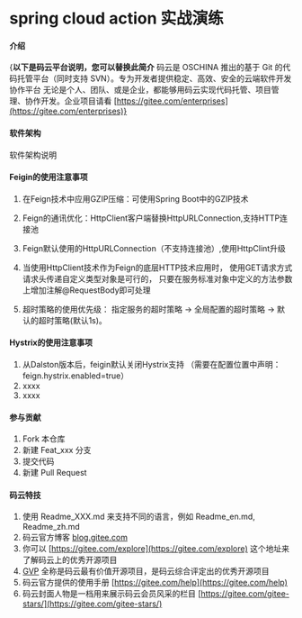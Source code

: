 # spring cloud action 实战演练

#### 介绍
{**以下是码云平台说明，您可以替换此简介**
码云是 OSCHINA 推出的基于 Git 的代码托管平台（同时支持 SVN）。专为开发者提供稳定、高效、安全的云端软件开发协作平台
无论是个人、团队、或是企业，都能够用码云实现代码托管、项目管理、协作开发。企业项目请看 [https://gitee.com/enterprises](https://gitee.com/enterprises)}

#### 软件架构
软件架构说明


#### Feigin的使用注意事项

1. 在Feign技术中应用GZIP压缩：可使用Spring Boot中的GZIP技术
2. Feign的通讯优化：HttpClient客户端替换HttpURLConnection,支持HTTP连接池
3. Feign默认使用的HttpURLConnection（不支持连接池）,使用HttpClint升级
4. 当使用HttpClient技术作为Feign的底层HTTP技术应用时，
       使用GET请求方式请求头传递自定义类型对象是可行的，
       只要在服务标准对象中定义的方法参数上增加注解@RequestBody即可处理


5. 超时策略的使用优先级： 指定服务的超时策略 -> 全局配置的超时策略 -> 默认的超时策略(默认1s)。



#### Hystrix的使用注意事项

1. 从Dalston版本后，feigin默认关闭Hystrix支持
     （需要在配置位置中声明：feign.hystrix.enabled=true）
2. xxxx
3. xxxx

#### 参与贡献

1. Fork 本仓库
2. 新建 Feat_xxx 分支
3. 提交代码
4. 新建 Pull Request


#### 码云特技

1. 使用 Readme\_XXX.md 来支持不同的语言，例如 Readme\_en.md, Readme\_zh.md
2. 码云官方博客 [blog.gitee.com](https://blog.gitee.com)
3. 你可以 [https://gitee.com/explore](https://gitee.com/explore) 这个地址来了解码云上的优秀开源项目
4. [GVP](https://gitee.com/gvp) 全称是码云最有价值开源项目，是码云综合评定出的优秀开源项目
5. 码云官方提供的使用手册 [https://gitee.com/help](https://gitee.com/help)
6. 码云封面人物是一档用来展示码云会员风采的栏目 [https://gitee.com/gitee-stars/](https://gitee.com/gitee-stars/)